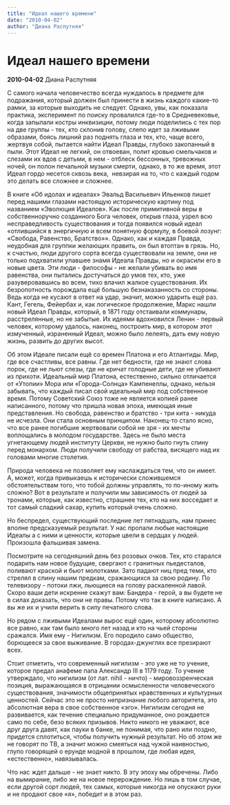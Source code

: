```yaml
---
title: "Идеал нашего времени"
date: "2010-04-02"
author: "Диана Распутняя"
---
```


# Идеал нашего времени

**2010-04-02** Диана Распутняя

С самого начала человечество всегда нуждалось в предмете для подражания, который должен был принести в жизнь каждого какие-то рамки, за которые выходить не следует. Однако, увы, как показала практика, эксперимент по поиску провалился где-то в Средневековье, когда запылали костры инквизиции, потому люди поделились с тех пор на две группы - тех, кто склонив голову, слепо идет за лживыми образами, боясь лишний раз поднять глаза и тех, кто, чаще всего, жертвуя собой, пытается найти Идеал Правды, глубоко закопанный в пыли. Этот Идеал не легкий, он отвоеван, полит кровью смельчаков и слезами их вдов с детьми, в нем - отблеск бессонных, тревожных ночей, он полон печальной музыки смерти, однако, в то же время, этот Идеал гордо несется сквозь века,  невзирая на то, что с каждый годом это делать все сложнее и сложнее.

В книге «Об идолах и идеалах» Эвальд Васильевич Ильенков пишет перед нашими глазами настоящую историческую картину под названием «Эволюция Идеалов». Как после примитивной веры в собственноручно созданного Бога человек, открыв глаза, узрел всю несправедливость существования и тогда появился новый идеал «отлившийся в энергичную и всем понятную формулу, в боевой лозунг: «Свобода, Равенство, Братство»». Однако, как и каждая Правда, неудобная для группки желающих править, он был втоптан в грязь. Но, к счастью, люди другого сорта всегда существовали на земле, они не только подхватили упавшее знамя Идеала Правды, но и окрасили его в новые цвета. Эти люди - философы - не желали убивать во имя равенства, они пытались достучаться до умов тех, кто, уже разуверовавшись во всем, тихо влачил жалкое существования. Их безропотность порождала ещё большую безнаказанность со стороны. Ведь когда не кусают в ответ на удар, значит, можно ударить ещё раз. Кант, Гегель, Фейербах и, как логическое продолжение, Маркс нашли новый Идеал Правды, который, в 1871 году отстаивали коммунары, расстрелянные, но не забытые. Их идеями вдохновился Ленин - первый человек, которому удалось, наконец, построить мир, в котором этот измученный, израненный Идеал, можно было лелеять, дать ему новую жизнь, развить до других высот.

Об этом Идеале писали ещё со времен Платона и его Атлантиды. Мир, где все счастливы, все равны. Где нет бедности, где не знают слова порок, где не льют слезы, где не кричат голодные дети, где не убивают из прихоти. Идеальный мир Платона, естественно, сильно отличается от «Утопии» Мора или «Города-Солнца» Кампенеллы, однако, нельзя забывать, что каждый писал свой идеальный мир под собственное время. Потому Советский Союз тоже не является копией ранее написанного, потому что пришла новая эпоха, имеющая иные представления. Но свобода, равенство и братство - три кита - никуда не исчезла. Они стала основным принципом. Наконец-то стало ясно, что все ранее погибшие жертвовали собой не зря - их мечты воплощались в молодом государстве. Здесь не было места угнетающему людей институту Церкви, не нужно было гнуть спину перед монархом. Люди получили свободу от рабства, висящего над их головами многие столетия.

Природа человека не позволяет ему наслаждаться тем, что он имеет.  А, может, когда привыкаешь к исторически сложившемся обстоятельствам того, что тобой должны управлять, то по-иному жить сложно? Вот в результате и получили мы зависимость от людей за тронами, которые, как известно, страшнее тех, кто на них восседает и тот самый сладкий сахар, купить который очень сложно.

Но беспредел, существующий последние лет пятнадцать, нам принес вполне предсказуемый результат. У нас пропали любые настоящие Идеалы а с ними и ценности, которые цвели в сердцах у людей. Произошла фальшивая замена.

Посмотрите на сегодняшний день без розовых очков. Тех, кто старался подарить нам новое будущие, свергают с гранитных пьедесталов, поливают краской и бьют молотками. Зато падают ниц пред теми, кто стрелял в спину нашим предкам, сражающихся за свою родину. По телевизору - потоки лжи, льющиеся на голову раскаленной лавой. Скоро ваши дети искренне скажут вам: Бандера - герой, а вы будете не в силах доказать, что они не правы. Потому что так в книге написано. А вы же их и учили верить в силу печатного слова.

Но рядом с лживыми Идеалами вырос ещё один, которому абсолютно все равно, как там было много лет назад и кто на чьей стороны сражался. Имя ему - Нигилизм. Его породило само общество, борющееся за свое выживание. В городах-джунглях все презирают всех.

Стоит отметить, что современный нигилизм - это уже не то учение, которое предал анафеме папа Александр III в 1179 году. То учение утверждало, что нигилизм (от лат. nihil - ничто) - мировоззренческая позиция, выражающаяся в отрицании осмысленности человеческого существования, значимости общепринятых нравственных и культурных ценностей. Сейчас это не просто непризнание любого авторитета, это абсолютная вера в свое собственное «эго». Нигилизм сегодня не развивается, как течение специально придуманное, оно рождается само по себе, безо всяких призывов. Никто никого не уважают, все друг друга давят, как пауки в банке, не понимая, что рано или поздно, придется сплотиться, чтобы получить нужный результат. Но об этом же не говорят по ТВ, а значит можно смеяться над чужой наивностью, глупо говорящей о ерунде модной в прошлом, где любая идея, «естественно», навязывалась.

Что нас ждет дальше - не знает никто. В эту эпоху мы обречены. Либо на вымирание, либо же на новое перерождение. Но лишь в том случае, если другой сорт людей, тех самых, которые никогда не опускают руки и не продают свое «я», победит и в этом раз.